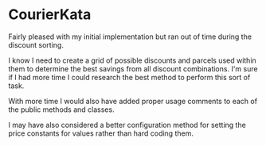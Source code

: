 # CourierKata

Fairly pleased with my initial implementation but ran out of time during the discount sorting.

I know I need to create a grid of possible discounts and parcels used within them to determine the best savings from all discount combinations. I'm sure if I had more time I could research the best method to perform this sort of task.

With more time I would also have added proper usage comments to each of the public methods and classes.

I may have also considered a better configuration method for setting the price constants for values rather than hard coding them.